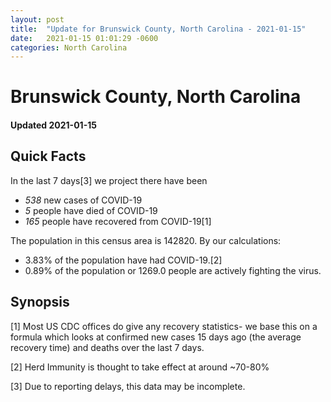```yaml
---
layout: post
title:  "Update for Brunswick County, North Carolina - 2021-01-15"
date:   2021-01-15 01:01:29 -0600
categories: North Carolina
---
```


# Brunswick County, North Carolina
#### Updated 2021-01-15

## Quick Facts

In the last 7 days[3] we project there have been
- *538* new cases of COVID-19
- *5* people have died of COVID-19
- *165* people have recovered from COVID-19[1]

The population in this census area is 142820. By our calculations:
- 3.83% of the population have had COVID-19.[2]
- 0.89% of the population or 1269.0 people are actively fighting the virus.

## Synopsis




[1] Most US CDC offices do give any recovery statistics- we base this on a formula which looks at confirmed new cases
15 days ago (the average recovery time) and deaths over the last 7 days.

[2] Herd Immunity is thought to take effect at around ~70-80%

[3] Due to reporting delays, this data may be incomplete.
 
    